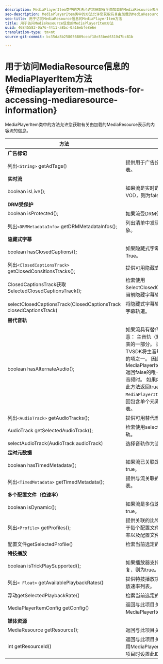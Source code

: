 ```yaml
---
description: MediaPlayerItem类中的方法允许您获取有关由加载的MediaResource表示的内容流的信息。
seo-description: MediaPlayerItem类中的方法允许您获取有关由加载的MediaResource表示的内容流的信息。
seo-title: 用于访问MediaResource信息的MediaPlayerItem方法
title: 用于访问MediaResource信息的MediaPlayerItem方法
uuid: 46845583-0a76-4411-a8bc-0a16ebfe8e6e
translation-type: tm+mt
source-git-commit: bc35da8b258056809ceaf18e33bed631047bc81b

---
```



# 用于访问MediaResource信息的MediaPlayerItem方法 {#mediaplayeritem-methods-for-accessing-mediaresource-information}

MediaPlayerItem类中的方法允许您获取有关由加载的MediaResource表示的内容流的信息。

| 方法 | 说明 |
|--- |--- |
| **广告标记** |  |
| 列出`<String>` getAdTags() | 提供用于广告投放过程的广告标记列表。 |
| **实时流** |  |
| boolean isLive(); | 如果流是实时的，则为true;如果为VOD，则为false。 |
| **DRM受保护** |  |
| boolean isProtected(); | 如果流受DRM保护，则为true。 |
| 列出`<DRMMetadataInfo>` getDRMMetadataInfos(); | 列出清单中发现的所有DRM元数据对象。 |
| **隐藏式字幕** |  |
| boolean hasClosedCaptions(); | 如果隐藏式字幕轨道可用，则为True。 |
| 列出`<ClosedCaptionsTrack>` getClosedConsitionsTracks(); | 提供可用隐藏式字幕轨道列表。 |
| ClosedCaptionsTrack获取SelectedClosedCaptionsTrack(); | 检索使用SelectClosedCaptionsTrack选择的当前隐藏字幕轨道。 |
| selectClosedCaptionsTrack(ClosedCaptionsTrack closedCaptionsTrack) | 将隐藏式字幕轨道设置为当前隐藏式字幕轨道。 |
| **替代音轨** |  |
| boolean hasAlternateAudio(); | 如果流具有替代音轨，则为true。 注意： 主音轨（默认）也是替代音轨列表的一部分。  适用于Android的TVSDK将主音轨视为替代音轨列表中的项之一。 因此，MediaPlayerItem.hasAlternateAudio返回false的唯一情况是当流根本没有音频时。 如果内容只有一个音轨，则此方法返回true，并 `MediaPlayerItem.getAudioTracks` 返回包含单个元素（默认音轨）的列表。 |
| 列出`<AudioTrack>` getAudioTracks(); | 提供可用替代音轨的列表。 |
| AudioTrack getSelectedAudioTrack(); | 检索使用selectAudioTrack选择的音轨。 |
| selectAudioTrack(AudioTrack audioTrack) | 选择音轨作为当前音轨。 |
| **定时元数据** |  |
| boolean hasTimedMetadata(); | 如果流已关联定时元数据，则为true。 |
| 列出`<TimedMetadata>` getTimedMetadata(); | 提供与流关联的定时元数据对象的列表。 |
| **多个配置文件（位速率）** |
| boolean isDynamic(); | 如果流是多位速率(MBR)流，则为true。 |
| 列出`<Profile>` getProfiles(); | 提供关联的比特率配置文件列表。 对于每个配置文件，您可以检索其位速率以及配置文件的高度和宽度。 |
| 配置文件getSelectedProfile() | 检索当前选定的配置文件。 |
| **特技播放** |  |
| boolean isTrickPlaySupported(); | 如果播放器支持快速前进、后退和恢复，则为true。 |
| 列出`< Float>` getAvailablePlaybackRates() | 提供特技播放功能上下文中的可用播放速率列表。 |
| 浮动getSelectedPlaybackRate() | 检索当前选定的播放速率。 |
| MediaPlayerItemConfig getConfig() | 返回与此项目关联的MediaPlayerItemConfig实例。 |
| **媒体资源** |  |
| MediaResource getResource(); | 返回与此项目关联的媒体资源。 |
| int getResourceId() | 返回与此项目关联的媒体标识符。 使用MediaPlayerItemLoader.load加载项目时设置此ID。 |